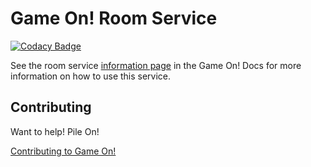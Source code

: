 # Game On! Room Service

[![Codacy Badge](https://api.codacy.com/project/badge/grade/0c29c501ba11477f944e109b85817593)](https://www.codacy.com/app/gameontext/gameon-room)

See the room service [information page](https://gameontext.gitbooks.io/gameon-gitbook/content/microservices/room.html) in the Game On! Docs for more information on how to use this service.


## Contributing

Want to help! Pile On! 

[Contributing to Game On!](https://github.com/gameontext/gameon/blob/master/CONTRIBUTING.md)
